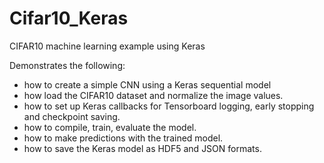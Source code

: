 # Cifar10_Keras
CIFAR10 machine learning example using Keras

Demonstrates the following:

 - how to create a simple CNN using a Keras sequential model
 - how load the CIFAR10 dataset and normalize the image values.
 - how to set up Keras callbacks for Tensorboard logging, early stopping and checkpoint saving.
 - how to compile, train, evaluate the model.
 - how to make predictions with the trained model.
 - how to save the Keras model as HDF5 and JSON formats.
 
